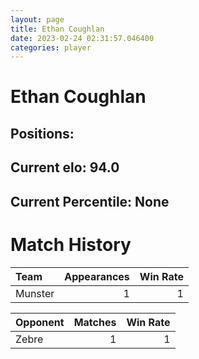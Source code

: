 ```yaml
---  
layout: page  
title: Ethan Coughlan  
date: 2023-02-24 02:31:57.046400  
categories: player  
---
```

# Ethan Coughlan

## Positions: 

## Current elo: 94.0

## Current Percentile: None

# Match History


| Team    |   Appearances |   Win Rate |
|:--------|--------------:|-----------:|
| Munster |             1 |          1 |

| Opponent   |   Matches |   Win Rate |
|:-----------|----------:|-----------:|
| Zebre      |         1 |          1 |